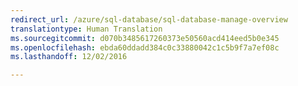 ```yaml
---
redirect_url: /azure/sql-database/sql-database-manage-overview
translationtype: Human Translation
ms.sourcegitcommit: d070b3485617260373e50560acd414eed5b0e345
ms.openlocfilehash: ebda60ddadd384c0c33880042c1c5b9f7a7ef08c
ms.lasthandoff: 12/02/2016

--- 
```

